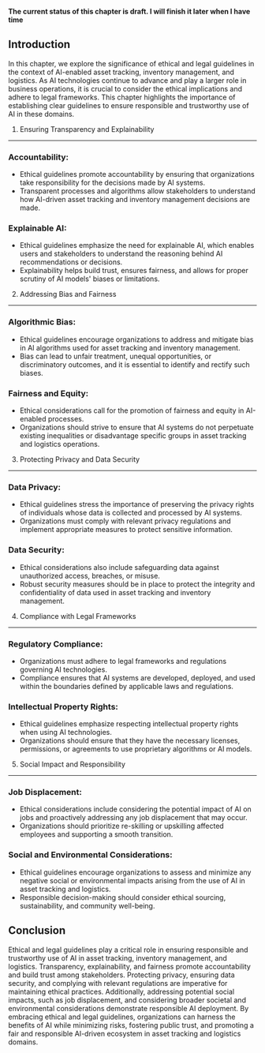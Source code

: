 **The current status of this chapter is draft. I will finish it later when I have time**

Introduction
------------

In this chapter, we explore the significance of ethical and legal guidelines in the context of AI-enabled asset tracking, inventory management, and logistics. As AI technologies continue to advance and play a larger role in business operations, it is crucial to consider the ethical implications and adhere to legal frameworks. This chapter highlights the importance of establishing clear guidelines to ensure responsible and trustworthy use of AI in these domains.

1. Ensuring Transparency and Explainability
-------------------------------------------

### Accountability:

* Ethical guidelines promote accountability by ensuring that organizations take responsibility for the decisions made by AI systems.
* Transparent processes and algorithms allow stakeholders to understand how AI-driven asset tracking and inventory management decisions are made.

### Explainable AI:

* Ethical guidelines emphasize the need for explainable AI, which enables users and stakeholders to understand the reasoning behind AI recommendations or decisions.
* Explainability helps build trust, ensures fairness, and allows for proper scrutiny of AI models' biases or limitations.

2. Addressing Bias and Fairness
-------------------------------

### Algorithmic Bias:

* Ethical guidelines encourage organizations to address and mitigate bias in AI algorithms used for asset tracking and inventory management.
* Bias can lead to unfair treatment, unequal opportunities, or discriminatory outcomes, and it is essential to identify and rectify such biases.

### Fairness and Equity:

* Ethical considerations call for the promotion of fairness and equity in AI-enabled processes.
* Organizations should strive to ensure that AI systems do not perpetuate existing inequalities or disadvantage specific groups in asset tracking and logistics operations.

3. Protecting Privacy and Data Security
---------------------------------------

### Data Privacy:

* Ethical guidelines stress the importance of preserving the privacy rights of individuals whose data is collected and processed by AI systems.
* Organizations must comply with relevant privacy regulations and implement appropriate measures to protect sensitive information.

### Data Security:

* Ethical considerations also include safeguarding data against unauthorized access, breaches, or misuse.
* Robust security measures should be in place to protect the integrity and confidentiality of data used in asset tracking and inventory management.

4. Compliance with Legal Frameworks
-----------------------------------

### Regulatory Compliance:

* Organizations must adhere to legal frameworks and regulations governing AI technologies.
* Compliance ensures that AI systems are developed, deployed, and used within the boundaries defined by applicable laws and regulations.

### Intellectual Property Rights:

* Ethical guidelines emphasize respecting intellectual property rights when using AI technologies.
* Organizations should ensure that they have the necessary licenses, permissions, or agreements to use proprietary algorithms or AI models.

5. Social Impact and Responsibility
-----------------------------------

### Job Displacement:

* Ethical considerations include considering the potential impact of AI on jobs and proactively addressing any job displacement that may occur.
* Organizations should prioritize re-skilling or upskilling affected employees and supporting a smooth transition.

### Social and Environmental Considerations:

* Ethical guidelines encourage organizations to assess and minimize any negative social or environmental impacts arising from the use of AI in asset tracking and logistics.
* Responsible decision-making should consider ethical sourcing, sustainability, and community well-being.

Conclusion
----------

Ethical and legal guidelines play a critical role in ensuring responsible and trustworthy use of AI in asset tracking, inventory management, and logistics. Transparency, explainability, and fairness promote accountability and build trust among stakeholders. Protecting privacy, ensuring data security, and complying with relevant regulations are imperative for maintaining ethical practices. Additionally, addressing potential social impacts, such as job displacement, and considering broader societal and environmental considerations demonstrate responsible AI deployment. By embracing ethical and legal guidelines, organizations can harness the benefits of AI while minimizing risks, fostering public trust, and promoting a fair and responsible AI-driven ecosystem in asset tracking and logistics domains.
